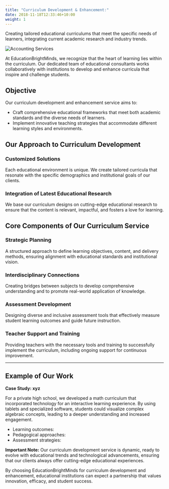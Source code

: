 ```yaml
---
title: "Curriculum Development & Enhancement:"
date: 2018-11-18T12:33:46+10:00
weight: 1
---
```

 Creating tailored educational curriculums that meet the specific needs of learners, integrating current academic research and industry trends.
 
![Accounting Services](/images/austin-distel-nGc5RT2HmF0-unsplash.jpg)

At EducationBrightMinds, we recognize that the heart of learning lies within the curriculum. Our dedicated team of educational consultants works collaboratively with institutions to develop and enhance curricula that inspire and challenge students.

## Objective

Our curriculum development and enhancement service aims to:
- Craft comprehensive educational frameworks that meet both academic standards and the diverse needs of learners.
- Implement innovative teaching strategies that accommodate different learning styles and environments.

## Our Approach to Curriculum Development

### Customized Solutions

Each educational environment is unique. We create tailored curricula that resonate with the specific demographics and institutional goals of our clients.

### Integration of Latest Educational Research

We base our curriculum designs on cutting-edge educational research to ensure that the content is relevant, impactful, and fosters a love for learning.

## Core Components of Our Curriculum Service

### Strategic Planning

A structured approach to define learning objectives, content, and delivery methods, ensuring alignment with educational standards and institutional vision.

### Interdisciplinary Connections

Creating bridges between subjects to develop comprehensive understanding and to promote real-world application of knowledge.

### Assessment Development

Designing diverse and inclusive assessment tools that effectively measure student learning outcomes and guide future instruction.

### Teacher Support and Training

Providing teachers with the necessary tools and training to successfully implement the curriculum, including ongoing support for continuous improvement.

---

## Example of Our Work

**Case Study: xyz**

For a private high school, we developed a math curriculum that incorporated technology for an interactive learning experience. By using tablets and specialized software, students could visualize complex algebraic concepts, leading to a deeper understanding and increased engagement.

- Learning outcomes: 
- Pedagogical approaches:
- Assessment strategies:

**Important Note:** Our curriculum development service is dynamic, ready to evolve with educational trends and technological advancements, ensuring that our clients always offer cutting-edge educational experiences.

By choosing EducationBrightMinds for curriculum development and enhancement, educational institutions can expect a partnership that values innovation, efficacy, and student success.


